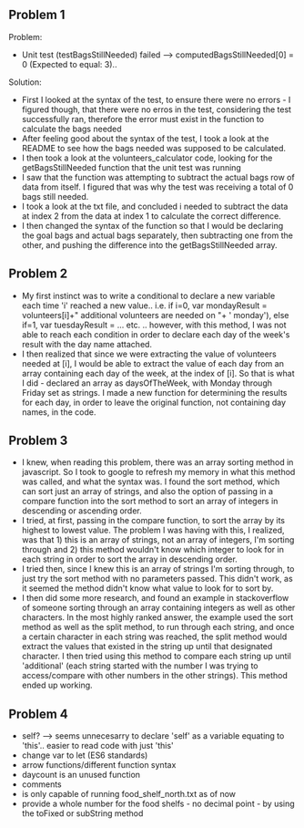 ## Problem 1 

Problem: 

- Unit test (testBagsStillNeeded) failed --> computedBagsStillNeeded[0] = 0 (Expected to equal: 3).. 

Solution: 

- First I looked at the syntax of the test, to ensure there were no errors - I figured though, that there were no erros in the test, considering the test successfully ran, therefore the error must exist in the function to calculate the bags needed
- After feeling good about the syntax of the test, I took a look at the README to see how the bags needed was supposed to be calculated. 
- I then took a look at the volunteers_calculator code, looking for the getBagsStillNeeded function that the unit test was running 
- I saw that the function was attempting to subtract the actual bags row of data from itself. I figured that was why the test was receiving a total of 0 bags still needed. 
- I took a look at the txt file, and concluded i needed to subtract the data at index 2 from the data at index 1 to calculate the correct difference. 
- I then changed the syntax of the function so that I would be declaring the goal bags and actual bags separately, then subtracting one from the other, and pushing the difference into the getBagsStillNeeded array. 

## Problem 2

- My first instinct was to write a conditional to declare a new variable each time 'i' reached a new value.. i.e. if i=0, var mondayResult = volunteers[i]+" additional volunteers are needed on "+ ' monday'), else if=1, var tuesdayResult = ... etc. .. however, with this method, I was not able to reach each condition in order to declare each day of the week's result with the day name attached. 
- I then realized that since we were extracting the value of volunteers needed at [i], I would be able to extract the value of each day from an array containing each day of the week, at the index of [i]. So that is what I did - declared an array as daysOfTheWeek, with Monday through Friday set as strings. I made a new function for determining the results for each day, in order to leave the original function, not containing day names, in the code.

## Problem 3 

- I knew, when reading this problem, there was an array sorting method in javascript. So I took to google to refresh my memory in what this method was called, and what the syntax was. I found the sort method, which can sort just an array of strings, and also the option of passing in a compare function into the sort method to sort an array of integers in descending or ascending order. 
- I tried, at first, passing in the compare function, to sort the array by its highest to lowest value. The problem I was having with this, I realized, was that 1) this is an array of strings, not an array of integers, I'm sorting through and 2) this method wouldn't know which integer to look for in each string in order to sort the array in descending order. 
- I tried then, since I knew this is an array of strings I'm sorting through, to just try the sort method with no parameters passed. This didn't work, as it seemed the method didn't know what value to look for to sort by. 
- I then did some more research, and found an example in stackoverflow of someone sorting through an array containing integers as well as other characters. In the most highly ranked answer, the example used the sort method as well as the split method, to run through each string, and once a certain character in each string was reached, the split method would extract the values that existed in the string up until that designated character. I then tried using this method to compare each string up until 'additional' (each string started with the number I was trying to access/compare with other numbers in the other strings). This method ended up working. 

## Problem 4 
- self? --> seems unnecesarry to declare 'self' as a variable equating to 'this'.. easier to read code with just 'this'
- change var to let (ES6 standards)
- arrow functions/different function syntax 
- daycount is an unused function
- comments 
- is only capable of running food_shelf_north.txt as of now 
- provide a whole number for the food shelfs - no decimal point - by using the toFixed or subString method